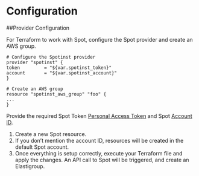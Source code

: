 # Configuration

##Provider Configuration

For Terraform to work with Spot, configure the Spot provider and create an AWS group.

```
# Configure the Spotinst provider
provider "spotinst" {
token         = "${var.spotinst_token}"
account       = "${var.spotinst_account}"
}
﻿
# Create an AWS group
resource "spotinst_aws_group" "foo" {
...
}
```

Provide the required Spot Token [Personal Access Token](https://console.spotinst.com/spt/auth/signIn) and Spot [Account ID](https://console.spotinst.com/spt/auth/signIn).

1. Create a new Spot resource.
2. If you don’t mention the account ID, resources will be created in the default Spot account.
3. Once everything is setup correctly, execute your Terraform file and apply the changes. An API call to Spot will be triggered, and create an Elastigroup.

